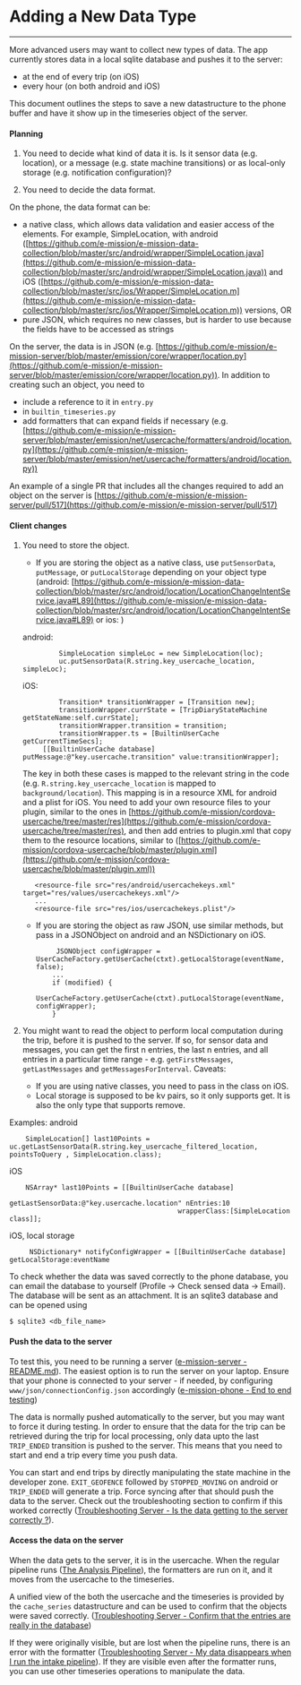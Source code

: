 # Adding a New Data Type
---

More advanced users may want to collect new types of data. The app currently stores data in a local sqlite database and pushes it to the server:
- at the end of every trip (on iOS)
- every hour (on both android and iOS)

This document outlines the steps to save a new datastructure to the phone buffer and have it show up in the timeseries object of the server.

#### Planning ####

1. You need to decide what kind of data it is. Is it sensor data (e.g.
location), or a message (e.g. state machine transitions) or as local-only
storage (e.g. notification configuration)?

1. You need to decide the data format.

On the phone, the data format can be:

- a native class, which allows data validation and easier access of the elements. For example, SimpleLocation, with android ([https://github.com/e-mission/e-mission-data-collection/blob/master/src/android/wrapper/SimpleLocation.java](https://github.com/e-mission/e-mission-data-collection/blob/master/src/android/wrapper/SimpleLocation.java)) and iOS ([https://github.com/e-mission/e-mission-data-collection/blob/master/src/ios/Wrapper/SimpleLocation.m](https://github.com/e-mission/e-mission-data-collection/blob/master/src/ios/Wrapper/SimpleLocation.m)) versions, OR
- pure JSON, which requires no new classes, but is harder to use because the fields have to be accessed as strings

On the server, the data is in JSON (e.g.
[https://github.com/e-mission/e-mission-server/blob/master/emission/core/wrapper/location.py](https://github.com/e-mission/e-mission-server/blob/master/emission/core/wrapper/location.py)).  In addition to creating such an object, you need to

- include a reference to it in `entry.py`
- in `builtin_timeseries.py`
- add formatters that can expand fields if necessary (e.g. [https://github.com/e-mission/e-mission-server/blob/master/emission/net/usercache/formatters/android/location.py](https://github.com/e-mission/e-mission-server/blob/master/emission/net/usercache/formatters/android/location.py))

An example of a single PR that includes all the changes required to add an
object on the server is [https://github.com/e-mission/e-mission-server/pull/517](https://github.com/e-mission/e-mission-server/pull/517)

#### Client changes ####

1. You need to store the object.
    - If you are storing the object as a native class, use `putSensorData`, `putMessage`, or `putLocalStorage` depending on your object type (android: [https://github.com/e-mission/e-mission-data-collection/blob/master/src/android/location/LocationChangeIntentService.java#L89](https://github.com/e-mission/e-mission-data-collection/blob/master/src/android/location/LocationChangeIntentService.java#L89) or ios: )

    android:

                SimpleLocation simpleLoc = new SimpleLocation(loc);
                uc.putSensorData(R.string.key_usercache_location, simpleLoc);

    iOS:

                Transition* transitionWrapper = [Transition new];
                transitionWrapper.currState = [TripDiaryStateMachine getStateName:self.currState];
                transitionWrapper.transition = transition;
                transitionWrapper.ts = [BuiltinUserCache getCurrentTimeSecs];
            [[BuiltinUserCache database] putMessage:@"key.usercache.transition" value:transitionWrapper];

      The key in both these cases is mapped to the relevant string in the code (e.g. `R.string.key_usercache_location` is mapped to `background/location`). This mapping is in a resource XML for android and a plist for iOS. You need to add your own resource files to your plugin, similar to the ones in [https://github.com/e-mission/cordova-usercache/tree/master/res](https://github.com/e-mission/cordova-usercache/tree/master/res), and then add entries to plugin.xml that copy them to the resource locations, similar to ([https://github.com/e-mission/cordova-usercache/blob/master/plugin.xml](https://github.com/e-mission/cordova-usercache/blob/master/plugin.xml))

          <resource-file src="res/android/usercachekeys.xml" target="res/values/usercachekeys.xml"/>
          ...
          <resource-file src="res/ios/usercachekeys.plist"/>

    - If you are storing the object as raw JSON, use similar methods, but pass in a JSONObject on android and an NSDictionary on iOS.

        ```
             JSONObject configWrapper = UserCacheFactory.getUserCache(ctxt).getLocalStorage(eventName, false);
            ...
            if (modified) {
                UserCacheFactory.getUserCache(ctxt).putLocalStorage(eventName, configWrapper);
            }
        ```

1. You might want to read the object to perform local computation during the
trip, before it is pushed to the server. If so, for sensor data and messages,
you can get the first n entries, the last n entries, and all entries in a
particular time range - e.g. `getFirstMessages`, `getLastMessages` and
`getMessagesForInterval`. Caveats:
    - If you are using native classes, you need to pass in the class on iOS. 
    - Local storage is supposed to be kv pairs, so it only supports get. It is
      also the only type that supports remove.

Examples:
android

        SimpleLocation[] last10Points = uc.getLastSensorData(R.string.key_usercache_filtered_location, pointsToQuery , SimpleLocation.class);

iOS

        NSArray* last10Points = [[BuiltinUserCache database]
                                              getLastSensorData:@"key.usercache.location" nEntries:10
                                              wrapperClass:[SimpleLocation class]];


iOS, local storage

         NSDictionary* notifyConfigWrapper = [[BuiltinUserCache database] getLocalStorage:eventName


To check whether the data was saved correctly to the phone database, you can
email the database to yourself (Profile -> Check sensed data -> Email). The database
will be sent as an attachment. It is an sqlite3 database and can be opened using 

    $ sqlite3 <db_file_name>


#### Push the data to the server ####

To test this, you need to be running a server ([e-mission-server - README.md](https://github.com/e-mission/e-mission-server/README.md)). The easiest option is to run the server on your laptop. Ensure that your phone is connected to your server - if needed, by configuring `www/json/connectionConfig.json` accordingly ([e-mission-phone - End to end testing](https://github.com/e-mission/e-mission-phone#end-to-end-testing))

The data is normally pushed automatically to the server, but you may want to force it during testing. In order to ensure that the data for the trip can be retrieved during the trip for local processing, only data upto the last `TRIP_ENDED` transition is pushed to the server. This means that you need to start and end a trip every time you push data.

You can start and end trips by directly manipulating the state machine in the developer zone. `EXIT_GEOFENCE` followed by `STOPPED_MOVING` on android or `TRIP_ENDED` will generate a trip. Force syncing after that should push the data to the server. Check out the troubleshooting section to confirm if this worked correctly ([Troubleshooting Server - Is the data getting to the server correctly ?](../../manage/troubleshooting_server_faq#is-the-data-getting-to-the-server-correctly)).

#### Access the data on the server ####

When the data gets to the server, it is in the usercache. When the regular pipeline runs ([The Analysis Pipeline](../../install/deploying_your_own_server_to_production.md#the-analysis-pipeline)), the formatters are run on it, and it moves from the usercache to the timeseries.

A unified view of the both the usercache and the timeseries is provided by the `cache_series` datastructure and can be used to confirm that the objects were saved correctly.
([Troubleshooting Server - Confirm that the entries are really in the database](../../manage/troubleshooting_server_faq#confirm-that-the-entries-are-really-in-the-database))

If they were originally visible, but are lost when the pipeline runs, there is an error with the formatter ([Troubleshooting Server - My data disappears when I run the intake pipeline](../../manage/troubleshooting_server_faq#my-data-disappears-when-i-run-the-intake-pipeline)). If they are visible even after the formatter runs, you can use other timeseries operations to manipulate the data.
